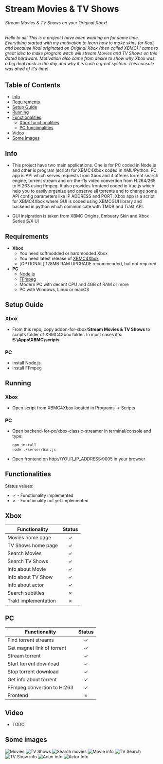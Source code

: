 # Stream Movies & TV Shows
###### Stream Movies & TV Shows on your Original Xbox!

###### Hello to all! This is a project I have been working on for some time. Everything started with my motivation to learn how to make skins for Kodi, and because Kodi originated on Original Xbox (then called XBMC) I came to great idea to make program witch will stream Movies and TV Shows on this dated hardware. Motivation also came from desire to show why Xbox was a big deal back in the day and why it is such a great system. This console was ahed of it's time!

## Table of Contents
- [Info](#info)
- [Requirements](#requirements)
- [Setup Guide](#setup-guide)
- [Running](#running)
- [Functionalities](#functionalities)
  * [Xbox functionalities](#xbox)
  * [PC funcionalities](#pc)
- [Video](#video)
- [Some images](#some-images)
## Info
 - This project have two main applications. One is for PC coded in Node.js and other is program (script) for XBMC4Xbox coded in XML/Python. PC app is API which    serves requests from Xbox and it offeres torrent search engine, torrent stream and on-the-fly video convertion from H.264/265 to H.263 using ffmpeg. It also provides frontend coded in Vue.js which help you to easily organize and observe all torrents and to change some API config parameters like IP ADDRESS and PORT. Xbox app is a script for XBMC4Xbox where GUI is coded using XBMCGUI library and backend in python which communicate with TMDB and Trakt API.
 
 - GUI insipration is taken from XBMC Origins, Embuary Skin and Xbox Series S/X UI
  
## Requirements
- **Xbox**
    + You need softmodded or hardmodded Xbox
    + You need latest release of [XBMC4Xbox](https://www.dropbox.com/sh/8mcip8xsfe1zjap/AABSR3_toPPiFn-7OqwQY_JIa)
    + [OPTIONAL] 128MB RAM UPGRADE recommended, but not required
- **PC**
    + [Node.js](https://nodejs.org/en/download/)
    + [FFmpeg](https://www.ffmpeg.org/)
    + Modern PC with decent CPU and 4GB of RAM or more
    + PC with Windows, Linux or macOS

## Setup Guide
### Xbox
 - From this repo, copy addon-for-xbox/**Stream Movies & TV Shows** to scripts folder of XBMC4Xbox folder. In most cases it's: **E:\Apps\XBMC\scripts**
### PC
 - Install Node.js
 - Install FFmpeg

## Running
### Xbox
 - Open script from XBMC4Xbox located in Programs -> Scripts
### PC
 - Open backend-for-pc/xbox-classic-streamer in terminal/console and type:
      ```bash
      npm install
      node ./server/bin.js
      ```
 - Open frontend on http://YOUR_IP_ADDRESS:9005 in your browser
## Functionalities
Status values:
- ✓ - Functionality implemented
- ✗ - Functionality not yet implemented

## Xbox
| Functionality                                     | Status |
|---------------------------------------------------|:------:|
| Movies home page                                  |   ✓    |
| TV Shows home page                                |   ✓    |
| Search Movies                                     |   ✓    |
| Search TV Shows                                   |   ✓    |
| Info about Movie                                  |   ✓    |
| Info about TV Show                                |   ✓    |
| Info about actor                                  |   ✓    |
| Search subtitles                                  |   ✗    |
| Trakt implementation                              |   ✗    |

## PC
| Functionality                                     | Status |
|---------------------------------------------------|:------:|
| Find torrent streams                              |   ✓    |
| Get magnet link of torrent                        |   ✓    |
| Stream torrent                                    |   ✓    |
| Start torrent download                            |   ✓    |
| Stop torrent download                             |   ✓    |
| Get info about torrent                            |   ✓    |
| FFmpeg convertion to H.263                        |   ✓    |
| Frontend                                          |   ✗    |
## Video
 - TODO
## Some images
![Movies](https://i.postimg.cc/jScq6RNM/screenshot000.png)
![TV Shows](https://i.postimg.cc/ZYLTzTs4/screenshot001.png)
![Search movies](https://i.ibb.co/TTp5JL0/screenshot005.png)
![Movie info](https://i.postimg.cc/tJDy35nY/screenshot006.png)
![TV Search](https://i.ibb.co/y0w6dLn/screenshot003.png)
![TV Show info](https://i.postimg.cc/BQY4tmGz/screenshot004.png)
![Actor info](https://i.postimg.cc/BvD0Ys1W/screenshot007.png)
![Actor Info](https://i.postimg.cc/3xzhFWNC/screenshot008.png)
